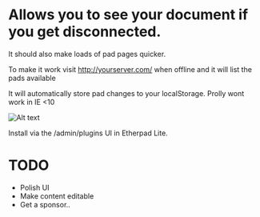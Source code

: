 # Allows you to see your document if you get disconnected.

It should also make loads of pad pages quicker.

To make it work visit http://yourserver.com/ when offline and it will list the pads available

It will automatically store pad changes to your localStorage.  Prolly wont work in IE <10

![Alt text](http://i.imgur.com/jiO7T3U.png)

Install via the /admin/plugins UI in Etherpad Lite.

# TODO

* Polish UI
* Make content editable
* Get a sponsor..
